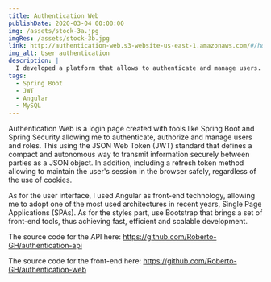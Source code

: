 ```yaml
---
title: Authentication Web
publishDate: 2020-03-04 00:00:00
img: /assets/stock-3a.jpg
imgRes: /assets/stock-3b.jpg
link: http://authentication-web.s3-website-us-east-1.amazonaws.com/#/home
img_alt: User authentication
description: |
  I developed a platform that allows to authenticate and manage users.
tags:
  - Spring Boot
  - JWT
  - Angular
  - MySQL
---
```


Authentication Web is a login page created with tools like Spring Boot and Spring Security allowing me to authenticate, authorize and manage users and roles. This using the JSON Web Token (JWT) standard that defines a compact and autonomous way to transmit information securely between parties as a JSON object. In addition, including a refresh token method allowing to maintain the user's session in the browser safely, regardless of the use of cookies.

As for the user interface, I used Angular as front-end technology, allowing me to adopt one of the most used architectures in recent years, Single Page Applications (SPAs). As for the styles part, use Bootstrap that brings a set of front-end tools, thus achieving fast, efficient and scalable development.

The source code for the API here: https://github.com/Roberto-GH/authentication-api

The source code for the front-end here: https://github.com/Roberto-GH/authentication-web